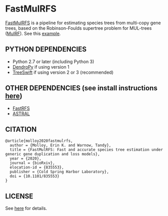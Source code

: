 FastMulRFS
==========
[FastMulRFS](https://doi.org/10.1101/835553) is a pipeline for estimating species trees from multi-copy gene trees, based on the Robinson-Foulds supertree problem for MUL-trees ([MulRF](https://doi.org/10.1186/1748-7188-8-28)). See this [example](example/README.md).

PYTHON DEPENDENCIES
-------------------
+ Python 2.7 or later (including Python 3)
+ [DendroPy](https://www.dendropy.org) if using version 1
+ [TreeSwift](https://github.com/niemasd/TreeSwift) if using version 2 or 3 (recommended)

OTHER DEPENDENCIES (see install instructions [here](external/README.md))
------------------
+ [FastRFS](https://github.com/ekmolloy/fastrfs)
+ [ASTRAL](https://github.com/smirarab/astral)

CITATION
--------
```
@article{molloy2020fastmulrfs,
  author = {Molloy, Erin K. and Warnow, Tandy},
  title = {FastMulRFS: Fast and accurate species tree estimation under generic gene duplication and loss models},
  year = {2020},
  journal = {bioRxiv},
  elocation-id = {835553},
  publisher = {Cold Spring Harbor Laboratory},
  doi = {10.1101/835553}
}
```

LICENSE
-------
See [here](LICENSE.txt) for details.
